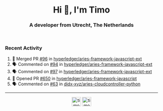 <h1 align="center">Hi 👋, I'm Timo</h1>
<h3 align="center">A developer from Utrecht, The Netherlands</h3>
<br/>
<!-- https://github.com/rahuldkjain/github-profile-readme-generator --!>

<!--  <p align="left"><img src="https://github-readme-stats.vercel.app/api?username=timoglastra&show_icons=true&count_private=true&" alt="timoglastra" /></p> --!>

<!--
Github language stats
<p align="left"><img src="https://github-readme-stats.vercel.app/api/top-langs/?username=timoglastra&layout=compact" alt="timoglastra" /><p>
-->

<!-- Codestats language stats -->
<!-- <p align="left"><img src="https://codestats-readme.vercel.app/api/top-langs/?username=timoglastra&layout=compact&language_count=12" alt="timoglastra" /><p>    --!>
  
<h3>Recent Activity</h3>

<!--START_SECTION:activity-->
1. 🎉 Merged PR [#96](https://github.com/hyperledger/aries-framework-javascript-ext/pull/96) in [hyperledger/aries-framework-javascript-ext](https://github.com/hyperledger/aries-framework-javascript-ext)
2. 🗣 Commented on [#94](https://github.com/hyperledger/aries-framework-javascript-ext/issues/94) in [hyperledger/aries-framework-javascript-ext](https://github.com/hyperledger/aries-framework-javascript-ext)
3. 🗣 Commented on [#97](https://github.com/hyperledger/aries-framework-javascript-ext/issues/97) in [hyperledger/aries-framework-javascript-ext](https://github.com/hyperledger/aries-framework-javascript-ext)
4. 💪 Opened PR [#650](https://github.com/hyperledger/aries-framework-javascript/pull/650) in [hyperledger/aries-framework-javascript](https://github.com/hyperledger/aries-framework-javascript)
5. 🗣 Commented on [#63](https://github.com/didx-xyz/aries-cloudcontroller-python/issues/63) in [didx-xyz/aries-cloudcontroller-python](https://github.com/didx-xyz/aries-cloudcontroller-python)
<!--END_SECTION:activity-->

---

<p align="center">
<a href="https://twitter.com/timoglastra" target="blank"><img align="center" src="https://cdn.jsdelivr.net/npm/simple-icons@3.0.1/icons/twitter.svg" alt="timoglastra" height="30" width="30" /></a>
<a href="https://linkedin.com/in/timoglastra" target="blank"><img align="center" src="https://cdn.jsdelivr.net/npm/simple-icons@3.0.1/icons/linkedin.svg" alt="timoglastra" height="30" width="30" /></a>
</p>



